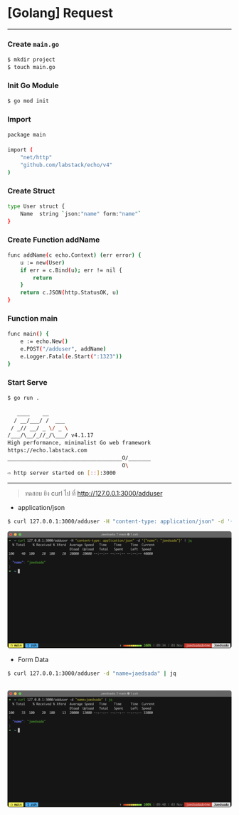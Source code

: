# [Golang] Request

---

### Create ``main.go``
```sh
$ mkdir project
$ touch main.go
```

### Init Go Module

```sh
$ go mod init
```

### Import

```sh
package main

import (
	"net/http"
	"github.com/labstack/echo/v4"
)
```

### Create Struct 

```sh
type User struct {
	Name  string `json:"name" form:"name"`
}
```

### Create Function addName

```sh
func addName(c echo.Context) (err error) {
	u := new(User)
	if err = c.Bind(u); err != nil {
		return
	}
	return c.JSON(http.StatusOK, u)
}
```

### Function main

```sh
func main() {
	e := echo.New()
	e.POST("/adduser", addName)
	e.Logger.Fatal(e.Start(":1323"))
}
```

### Start Serve

```sh
$ go run .

   ____    __
  / __/___/ /  ___
 / _// __/ _ \/ _ \
/___/\__/_//_/\___/ v4.1.17
High performance, minimalist Go web framework
https://echo.labstack.com
____________________________________O/_______
                                    O\
⇨ http server started on [::]:3000
```

---
> ทดสอบ ยิง curl ไป ที่ http://127.0.0.1:3000/adduser

- application/json 
```sh
$ curl 127.0.0.1:3000/adduser -H "content-type: application/json" -d '{"name": "jaedsada"}' | jq
```
![Screen Shot 2563-11-02 at 11.08.23.png](./image.png)

- Form Data
```sh
$ curl 127.0.0.1:3000/adduser -d "name=jaedsada" | jq
```
![Screen Shot 2563-11-02 at 11.08.23.png](./image2.png)
---